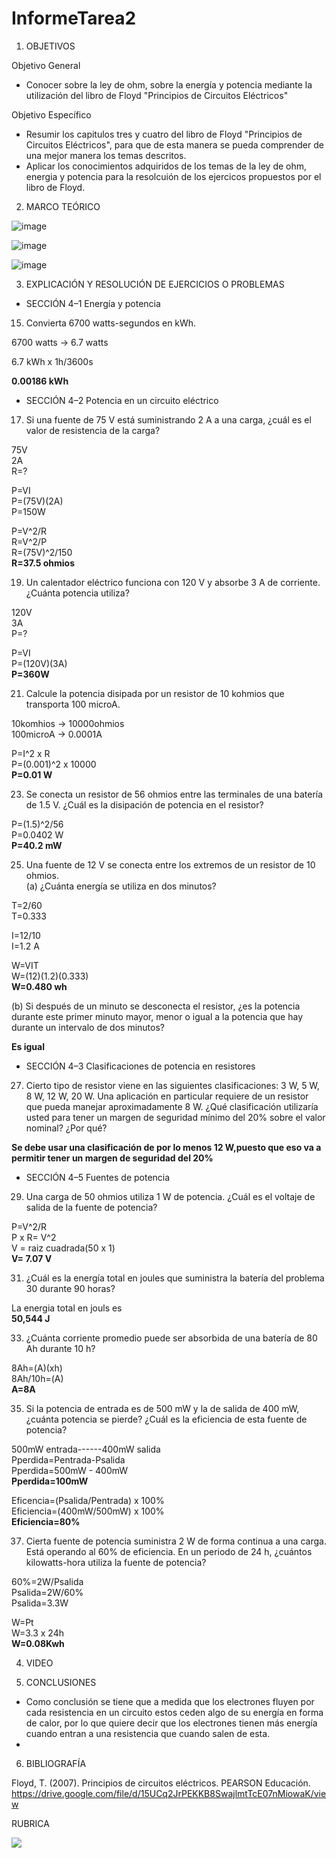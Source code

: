 # InformeTarea2


1. OBJETIVOS

Objetivo General

* Conocer sobre la ley de ohm, sobre la energía y potencia mediante la utilización del libro de Floyd "Principios de Circuitos Eléctricos"

Objetivo Específico

* Resumir los capitulos tres y cuatro del libro de Floyd "Principios de Circuitos Eléctricos", para que de esta manera se pueda comprender de una mejor manera los temas descritos.
* Aplicar los conocimientos adquiridos de los temas de la ley de ohm, energia y potencia para la resolcuión de los ejercicos propuestos por el libro de Floyd.


2. MARCO TEÓRICO 

![image](https://user-images.githubusercontent.com/93734334/141880360-b4310b68-c9b5-4fec-92a6-41f7b771fa59.png)

![image](https://user-images.githubusercontent.com/93734334/141883427-442f8b9b-c6bc-4065-aef7-87dc949204ea.png)

![image](https://user-images.githubusercontent.com/93734334/141888778-354e39d9-c74a-4e14-b6d6-f6ced7231414.png)

3. EXPLICACIÓN Y RESOLUCIÓN DE EJERCICIOS O PROBLEMAS
* SECCIÓN 4–1 Energía y potencia

15. Convierta 6700 watts-segundos en kWh.

6700 watts → 6.7 watts

6.7 kWh x 1h/3600s

**0.00186 kWh**

* SECCIÓN 4–2 Potencia en un circuito eléctrico

17. Si una fuente de 75 V está suministrando 2 A a una carga, ¿cuál es el valor de resistencia de la carga?

75V                                                                                                                                                                               
2A                                                                                                                                                                               
R=?

P=VI                                                                                                                                                                             
P=(75V)(2A)                                                                                                                                                                       
P=150W

P=V^2/R                                                                                                                                                                           
R=V^2/P                                                                                                                                                                           
R=(75V)^2/150                                                                                                                                                                     
**R=37.5 ohmios**

19. Un calentador eléctrico funciona con 120 V y absorbe 3 A de corriente. ¿Cuánta potencia utiliza?

120V                                                                                                                                                                             
3A                                                                                                                                                                               
P=?

P=VI                                                                                                                                                                             
P=(120V)(3A)                                                                                                                                                                     
**P=360W**

21. Calcule la potencia disipada por un resistor de 10 kohmios que transporta 100 microA.

10komhios → 10000ohmios                                                                                                                                                           
100microA → 0.0001A

P=I^2 x R                                                                                                                                                                         
P=(0.001)^2 x 10000                                                                                                                                                               
**P=0.01 W**

23. Se conecta un resistor de 56 ohmios entre las terminales de una batería de 1.5 V. ¿Cuál es la disipación de
potencia en el resistor?

P=(1.5)^2/56                                                                                                                                                                     
P=0.0402 W                                                                                                                                                                       
**P=40.2 mW**

25. Una fuente de 12 V se conecta entre los extremos de un resistor de 10 ohmios.                                                                                                 
(a) ¿Cuánta energía se utiliza en dos minutos?

T=2/60                                                                                                                                                                           
T=0.333

I=12/10                                                                                                                                                                           
I=1.2 A

W=VIT                                                                                                                                                                             
W=(12)(1.2)(0.333)                                                                                                                                                               
**W=0.480 wh**

(b) Si después de un minuto se desconecta el resistor, ¿es la potencia durante este primer minuto mayor, menor o igual a la potencia que hay durante un intervalo de dos minutos?

**Es igual**

* SECCIÓN 4–3 Clasificaciones de potencia en resistores

27. Cierto tipo de resistor viene en las siguientes clasificaciones: 3 W, 5 W, 8 W, 12 W, 20 W. Una aplicación en particular requiere de un resistor que pueda manejar aproximadamente 8 W. ¿Qué clasificación utilizaría usted para tener un margen de seguridad mínimo del 20% sobre el valor nominal? ¿Por qué?

**Se debe usar una clasificación de por lo menos 12 W,puesto que eso va a permitir tener un margen de seguridad del 20%**

* SECCIÓN 4–5 Fuentes de potencia

29. Una carga de 50 ohmios utiliza 1 W de potencia. ¿Cuál es el voltaje de salida de la fuente de potencia?

P=V^2/R                                                                                                                                                                           
P x R= V^2                                                                                                                                                                       
V = raiz cuadrada(50 x 1)                                                                                                                                                         
**V= 7.07 V**

31. ¿Cuál es la energía total en joules que suministra la batería del problema 30 durante 90 horas?

La energia total en jouls es                                                                                                                                                     
**50,544 J**

33. ¿Cuánta corriente promedio puede ser absorbida de una batería de 80 Ah durante 10 h?

8Ah=(A)(xh)                                                                                                                                                                       
8Ah/10h=(A)                                                                                                                                                                       
**A=8A**

35. Si la potencia de entrada es de 500 mW y la de salida de 400 mW, ¿cuánta potencia se pierde? ¿Cuál
es la eficiencia de esta fuente de potencia?

500mW entrada------400mW salida                                                                                                                                                   
Pperdida=Pentrada-Psalida                                                                                                                                                         
Pperdida=500mW - 400mW                                                                                                                                                           
**Pperdida=100mW**

Eficencia=(Psalida/Pentrada) x 100%                                                                                                                                               
Eficiencia=(400mW/500mW) x 100%                                                                                                                                                   
**Eficiencia=80%**

37. Cierta fuente de potencia suministra 2 W de forma continua a una carga. Está operando al 60% de eficiencia. En un periodo de 24 h, ¿cuántos kilowatts-hora utiliza la fuente de potencia?

60%=2W/Psalida                                                                                                                                                                   
Psalida=2W/60%                                                                                                                                                                   
Psalida=3.3W

W=Pt                                                                                                                                                                             
W=3.3 x 24h                                                                                                                                                                       
**W=0.08Kwh**

4. VIDEO


5. CONCLUSIONES

* Como conclusión se tiene que a medida que los electrones fluyen por cada resistencia en un circuito estos ceden algo de su energía en forma de calor, por lo que quiere decir que los electrones tienen más energía cuando entran a una resistencia que cuando salen de esta.
* 

6. BIBLIOGRAFÍA

Floyd, T. (2007). Principios de circuitos eléctricos. PEARSON Educación. https://drive.google.com/file/d/15UCq2JrPEKKB8SwajlmtTcE07nMiowaK/view

RUBRICA

![](https://github.com/doalulema/InformeTarea/blob/main/Tarea.png)
